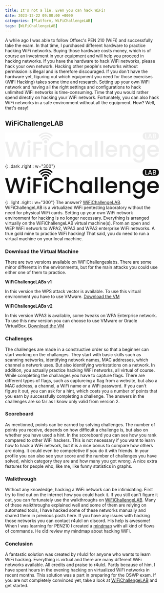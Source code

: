 ```yaml
---
title: It's not a lie. Even you can hack WiFi!
date: 2023-12-22 09:00:00 +0000
categories: [Platform, WiFiChallengeLAB]
tags: [WiFiChallengeLAB]     
---
```


A while ago I was able to follow Offsec's PEN 210 (WiFi) and successfully take the exam. In that time, I purchased different hardware to practice hacking WiFi networks. Buying those hardware costs money, which is of course an investment in your equipment and will help you proceed in hacking networks. If you have the hardware to hack WiFi networks, please hack your own network. Hacking other people's networks without permission is illegal and is therefore discouraged. If you don't have the hardware yet, figuring out which equipment you need for those exercises (WiFI Hacking) takes some time and research. Setting up your own WiFi network and having all the right settings and configurations to hack unlimited WiFi networks is time-consuming. Time that you would rather spend directly on hacking your WiFi network. Fortunately, you can also hack WiFi networks in a safe environment without all the equipment. How? Well, that's easy! 

## WiFiChallengeLAB
![Image](/assets/img/WriteUp/WiFiChallengeLAB/B-WifiChallengeLab-LOGOWHITE.png){: .dark .right : w="300"}
![Image](/assets/img/WriteUp/WiFiChallengeLAB/B-WifiChallengeLab-LOGO.svg){: .light .right : w="300"}
The answer? [WiFiChallengeLAB](https://wifichallengelab.com/). WiFiChallengeLAB is a virtualized WiFi pentesting laboratory without the need for physical WiFi cards. Setting up your own WiFi network environment for hacking is no longer necessary. Everything is arranged virtually on the WiFiChallengeLAB virtual machine(s). From an open and WEP WiFi network to WPA2, WPA3 and WPA2 enterprise WiFi networks. A true gold mine to practice WiFi hacking! That said, you do need to run a virtual machine on your local machine. 

### Download the Virtual Machine
There are two versions available on WiFiChallengeslabs. There are some minor differents in the environments, but for the main attacks you could use either one of them to practice.

**WiFiChallengeLABs v1**

In this version the WPS attack vector is available. To use this virtual environment you have to use VMware.
[Download the VM](https://github.com/r4ulcl/WiFiChallengeLAB#download-vmdk-for-vmware-only)

**WiFiChallengeLABs v2**

In this version WPA3 is available, some tweaks on WPA Enterprise network. To use this new version you can choose to use VMware or Oracle VirtualBox.
[Download the VM](https://github.com/r4ulcl/WiFiChallengeLAB-docker#install)


### Challenges
The challenges are made in a constructive order so that a beginner can start working on the challanges. They start with basic skills such as scanning networks, identifying network names, MAC addresses, which channel a network uses. But also identifying workstations on a network. In addition, you actually practice hacking WiFi networks, all virtual of course. While completing the challanges you have to capture flags. There are different types of flags, such as captureing a flag from a website, but also a MAC address, a channel, a WiFi name or a WiFi password. If you can't figure it out, you can ask for a hint, which costs you a number of points that you earn by successfully completing a challenge. The answers in the challenges are so far as I know only valid from version 2.

### Scoreboard
As mentioned, points can be earned by solving challenges. The number of points you receive, depends on how difficult a challenge is, but also on whether you have used a hint. In the scoreboard you can see how you rank compared to other WiFi hackers. This is not necessary if you want to learn how to hack a WiFi network, but it is a nice bonus to compare how others are doing. It could even be competetive if you do it with friends. In your profile you can also see your score and the number of challenges you have solved, which category they are and how many you got wrong. A nice extra features for people who, like me, like funny statistics in graphs.

### Walkthrough
Without any knowledge, hacking a WiFi network can be intimidating. First try to find out on the internet how you could hack it. If you still can't figure it out, you can fortunately use the walkthroughs on [WiFiChallengeLAB](https://r4ulcl.com/posts/walkthrough-wifichallenge-lab-2.0/). Many of these walkthroughs explained well and some of them are relying on automated tools, I have hacked some of these networks manually and shared them in previous posts here. If you have any issues with hacking those networks you can contact r4ulcl on discord. His help is awesome! When I was learning for PEN210 I created a [mindmap](https://github.com/eMVee-NL/MindMap#wireless-network-pentesting) with all kind of flows of commands. He did review my mindmap about hacking WiFi.

### Conclusion
A fantastic solution was created by r4ulcl for anyone who wants to learn WiFi hacking. Everything is virtual and there are many different WiFi networks available. All credits and praise to r4ulcl. Partly because of him, I have spent hours in the evening hacking on virtualized WiFi networks in recent months. This solution was a part in preparing for the OSWP exam. If you are not completely convinced yet, take a look at [WiFiChallengeLAB](https://wifichallengelab.com/) and get started.